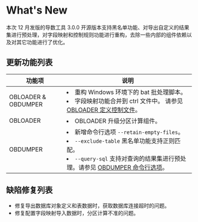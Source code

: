 What's New 
===============================

本次 12 月发版的导数工具 3.0.0 开源版本支持黑名单功能、对导出自定义的结果集进行预处理，对字段映射和控制规则功能进行重构，去除一些内部的组件依赖以及对其它功能进行了优化。

更新功能列表 
---------------------------



|         功能项     |  说明  |
|----------------------|--------------------------------------------------------------------------------------------------------------------------------------------------------------------------------------------------------------------------------------------------------------------------------------------------------------------------------------------------------------------------------------------------------------------------------------------------------------------------------------------------|
| OBLOADER \& OBDUMPER | <li> 重构 Windows 环境下的 bat 批处理脚本。 </li>  <li> 字段映射功能合并到 ctrl 文件中。 请参见 [OBLOADER 定义控制文件](200.OBLOADER/200.obloader-user-guide/500.obloader-data-processing/100.obloader-define-control-files.md)。 </li>                                                                                        |
| OBLOADER             | <li> OBLOADER 升级分区计算组件。 </li> |
| OBDUMPER             | <li> 新增命令行选项 `--retain-empty-files`。 </li> <li> `--exclude-table` 黑名单功能支持正则匹配。 </li> <li> `--query-sql` 支持对查询的结果集进行预处理。请参见 [OBDUMPER 命令行选项](300.OBDUMPER/200.obdumper-user-guide/300.obdumper-command-line-options.md)。 </li>    |


缺陷修复列表 
---------------------------

* 修复导出数据库对象定义和表数据时，获取数据库连接超时的问题。
* 修复配置字段映射导入数据时，分区计算不准的问题。
